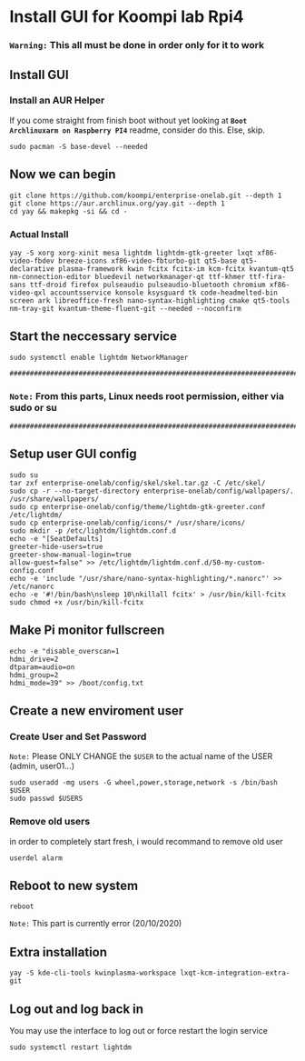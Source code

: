 # Install GUI for Koompi lab Rpi4

### **``Warning:``** This all must be done **in order only** for it to work

## Install GUI

### Install an AUR Helper

If you come straight from finish boot without yet looking at **``Boot Archlinuxarm on Raspberry PI4``** readme, consider do this. Else, skip.

```console
sudo pacman -S base-devel --needed
```

## Now we can begin

```console
git clone https://github.com/koompi/enterprise-onelab.git --depth 1
git clone https://aur.archlinux.org/yay.git --depth 1
cd yay && makepkg -si && cd -
```

### Actual Install

```console
yay -S xorg xorg-xinit mesa lightdm lightdm-gtk-greeter lxqt xf86-video-fbdev breeze-icons xf86-video-fbturbo-git qt5-base qt5-declarative plasma-framework kwin fcitx fcitx-im kcm-fcitx kvantum-qt5 nm-connection-editor bluedevil networkmanager-qt ttf-khmer ttf-fira-sans ttf-droid firefox pulseaudio pulseaudio-bluetooth chromium xf86-video-qxl accountsservice konsole ksysguard tk code-headmelted-bin screen ark libreoffice-fresh nano-syntax-highlighting cmake qt5-tools nm-tray-git kvantum-theme-fluent-git --needed --noconfirm
```

## Start the neccessary service

```console
sudo systemctl enable lightdm NetworkManager
```
```
########################################################################################
```

### **``Note:``** From this parts, Linux needs root permission, either via **sudo** or **su** 
```
########################################################################################
```
## Setup user GUI config 

```console
sudo su
tar zxf enterprise-onelab/config/skel/skel.tar.gz -C /etc/skel/
sudo cp -r --no-target-directory enterprise-onelab/config/wallpapers/. /usr/share/wallpapers/
sudo cp enterprise-onelab/config/theme/lightdm-gtk-greeter.conf /etc/lightdm/
sudo cp enterprise-onelab/config/icons/* /usr/share/icons/
sudo mkdir -p /etc/lightdm/lightdm.conf.d
echo -e "[SeatDefaults]
greeter-hide-users=true
greeter-show-manual-login=true
allow-guest=false" >> /etc/lightdm/lightdm.conf.d/50-my-custom-config.conf
echo -e 'include "/usr/share/nano-syntax-highlighting/*.nanorc"' >> /etc/nanorc
echo -e '#!/bin/bash\nsleep 10\nkillall fcitx' > /usr/bin/kill-fcitx
sudo chmod +x /usr/bin/kill-fcitx
```

## Make Pi monitor fullscreen

```console
echo -e "disable_overscan=1
hdmi_drive=2
dtparam=audio=on
hdmi_group=2
hdmi_mode=39" >> /boot/config.txt
```

## Create a new enviroment user

### Create User and Set Password

``Note:`` Please ONLY CHANGE the ``$USER`` to the actual name of the USER (admin, user01...)

```console
sudo useradd -mg users -G wheel,power,storage,network -s /bin/bash $USER
sudo passwd $USERS
```

### Remove old users

in order to completely start fresh, i would recommand to remove old user

```console
userdel alarm
```

## Reboot to new system

```console
reboot
```

``Note:`` This part is currently error (20/10/2020)

## Extra installation

```console
yay -S kde-cli-tools kwinplasma-workspace lxqt-kcm-integration-extra-git
```

## Log out and log back in

You may use the interface to log out or force restart the login service

```console
sudo systemctl restart lightdm
```
